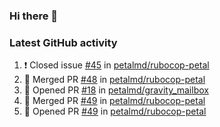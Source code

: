 ### Hi there 👋


### Latest GitHub activity
<!--START_SECTION:activity-->
1. ❗️ Closed issue [#45](https://github.com/petalmd/rubocop-petal/issues/45) in [petalmd/rubocop-petal](https://github.com/petalmd/rubocop-petal)
2. 🎉 Merged PR [#48](https://github.com/petalmd/rubocop-petal/pull/48) in [petalmd/rubocop-petal](https://github.com/petalmd/rubocop-petal)
3. 💪 Opened PR [#18](https://github.com/petalmd/gravity_mailbox/pull/18) in [petalmd/gravity_mailbox](https://github.com/petalmd/gravity_mailbox)
4. 🎉 Merged PR [#49](https://github.com/petalmd/rubocop-petal/pull/49) in [petalmd/rubocop-petal](https://github.com/petalmd/rubocop-petal)
5. 💪 Opened PR [#49](https://github.com/petalmd/rubocop-petal/pull/49) in [petalmd/rubocop-petal](https://github.com/petalmd/rubocop-petal)
<!--END_SECTION:activity-->

<!--
**Bhacaz/bhacaz** is a ✨ _special_ ✨ repository because its `README.md` (this file) appears on your GitHub profile.

Here are some ideas to get you started:

- 🔭 I’m currently working on ...
- 🌱 I’m currently learning ...
- 👯 I’m looking to collaborate on ...
- 🤔 I’m looking for help with ...
- 💬 Ask me about ...
- 📫 How to reach me: ...
- 😄 Pronouns: ...
- ⚡ Fun fact: ...
-->
